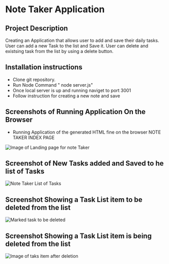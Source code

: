 # Note Taker Application

## Project Description
Creating an Application that allows user to add and save their daily tasks.
User can add a new Task to the list and Save it.
User can delete and existsing task from the list by using a delete button.

## Installation instructions 

* Clone git repository.
* Run Node Command  " node server.js"
* Once local server is up and running naviget to port 3001
* Follow instruction for creating a new note and save


## Screenshots of Running Application On the Browser

* Running Application  of the generated HTML fine on the browser NOTE TAKER INDEX PAGE

![Image of Landing page for note Taker](note-taker/images/note-taker-tasks-landing-page.png)


## Screenshot of  New Tasks added and Saved to he list of Tasks

![Note Taker List of Tasks](note-taker/images/note-taker-landingpage.png)


## Screenshot Showing a Task List item to be deleted from the list

![Marked task to be deleted ](note-taker/images/Note-take-delete-task-item.png)


## Screenshot Showing a Task List item is being deleted from the list

![Image of taks item after deletion](note-taker/images/note-taker-list-item-deleted.png)






